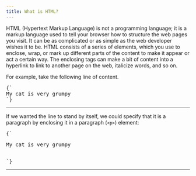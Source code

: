 ```yaml
---
title: What is HTML?
---
```


HTML (Hypertext Markup Language) is not a programming language; it is a markup
language used to tell your browser how to structure the web pages you visit. It
can be as complicated or as simple as the web developer wishes it to be. HTML
consists of a series of elements, which you use to enclose, wrap, or mark up
different parts of the content to make it appear or act a certain way. The
enclosing tags can make a bit of content into a hyperlink to link to another
page on the web, italicize words, and so on.

<CodePen>

For example, take the following line of content.

<pre data-lang='html'>
{`
My cat is very grumpy
`}
</pre>

</CodePen>

---

<CodePen>

If we wanted the line to stand by itself, we could specify that it is a
paragraph by enclosing it in a paragraph (`<p>`) element:

<pre data-lang='html'>
{`
<p>My cat is very grumpy</p>
`}
</pre>

</CodePen>

---
